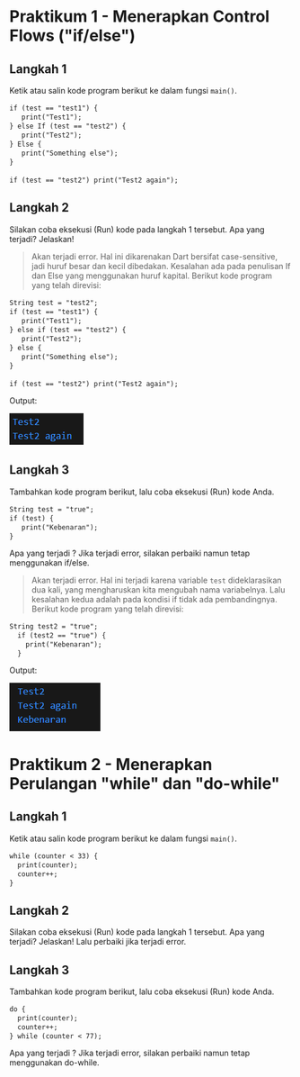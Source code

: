 # Praktikum 1 - Menerapkan Control Flows ("if/else")
## Langkah 1
Ketik atau salin kode program berikut ke dalam fungsi ```main()```.
```String test = "test2";
if (test == "test1") {
   print("Test1");
} else If (test == "test2") {
   print("Test2");
} Else {
   print("Something else");
}

if (test == "test2") print("Test2 again");
```
## Langkah 2
Silakan coba eksekusi (Run) kode pada langkah 1 tersebut. Apa yang terjadi? Jelaskan!

> Akan terjadi error. Hal ini dikarenakan Dart bersifat case-sensitive, jadi huruf besar dan kecil dibedakan. Kesalahan ada pada penulisan If dan Else yang menggunakan huruf kapital. Berikut kode program yang telah direvisi:
```
String test = "test2";
if (test == "test1") {
   print("Test1");
} else if (test == "test2") {
   print("Test2");
} else {
   print("Something else");
}

if (test == "test2") print("Test2 again");
```
Output:

![alt text](docs/prak1img1.png)
## Langkah 3
Tambahkan kode program berikut, lalu coba eksekusi (Run) kode Anda.
```
String test = "true";
if (test) {
   print("Kebenaran");
}
```
Apa yang terjadi ? Jika terjadi error, silakan perbaiki namun tetap menggunakan if/else.

> Akan terjadi error. Hal ini terjadi karena variable ```test``` dideklarasikan dua kali, yang mengharuskan kita mengubah nama variabelnya. Lalu kesalahan kedua adalah pada kondisi if tidak ada pembandingnya. Berikut kode program yang telah direvisi:
```
String test2 = "true";
  if (test2 == "true") {
    print("Kebenaran");
  }
```
Output:

![alt text](docs/prak1img2.png)


# Praktikum 2 - Menerapkan Perulangan "while" dan "do-while"
## Langkah 1
Ketik atau salin kode program berikut ke dalam fungsi ```main()```.
```
while (counter < 33) {
  print(counter);
  counter++;
}
```
## Langkah 2
Silakan coba eksekusi (Run) kode pada langkah 1 tersebut. Apa yang terjadi? Jelaskan! Lalu perbaiki jika terjadi error.
## Langkah 3
Tambahkan kode program berikut, lalu coba eksekusi (Run) kode Anda.
```
do {
  print(counter);
  counter++;
} while (counter < 77);
```
Apa yang terjadi ? Jika terjadi error, silakan perbaiki namun tetap menggunakan do-while.

